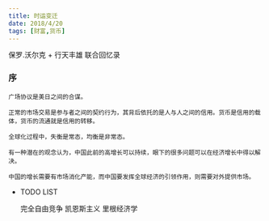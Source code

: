 ```yaml
---
title: 时运变迁
date: 2018/4/20
tags: [财富,货币]
---
```


保罗.沃尔克 + 行天丰雄 联合回忆录

### 序
    广场协议是美日之间的合谋。

    正常的市场交易是参与者之间的契约行为，其背后依托的是人与人之间的信用。货币是信用的载体，货币的流通就是信用的转移。

    全球化过程中，失衡是常态，均衡是非常态。

    有一种潜在的观念认为，中国此前的高增长可以持续，眼下的很多问题可以在经济增长中得以解决。

    中国的增长需要有市场消化产能，而中国要发挥全球经济的引领作用，则需要对外提供市场。

- TODO LIST
    
    完全自由竞争
    凯恩斯主义
    里根经济学